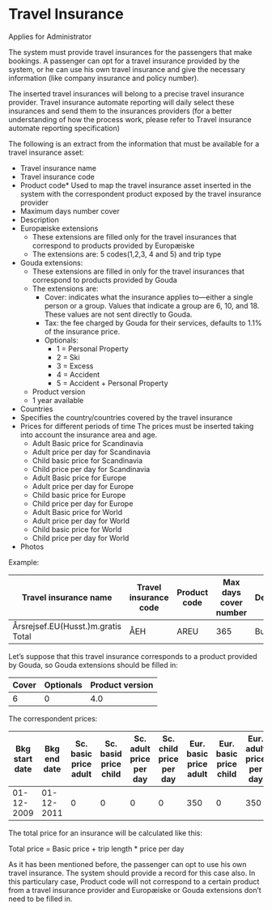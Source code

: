 # Travel Insurance

Applies for Administrator

The system must provide travel insurances for the passengers that make bookings. A passenger can opt for a travel insurance provided by the system, or he can use his own travel insurance and give the necessary information (like company insurance and policy number).

The inserted travel insurances will belong to a precise travel insurance provider. Travel insurance automate reporting will daily select these insurances and send them to the insurances providers (for a better understanding of how the process work, please refer to Travel insurance automate reporting specification)

The following is an extract from the information that must be available for a travel insurance asset:

* Travel insurance name
* Travel insurance code
* Product code\* Used to map the travel insurance asset inserted in the system with the correspondent product exposed by the travel insurance provider
* Maximum days number cover
* Description
* Europæiske extensions
  * These extensions are filled only for the travel insurances that correspond to products provided by Europæiske
  * The extensions are: 5 codes(1,2,3, 4 and 5) and trip type
* Gouda extensions:
  * These extensions are filled in only for the travel insurances that correspond to products provided by Gouda
  * The extensions are:
    * Cover: indicates what the insurance applies to—either a single person or a group. Values that indicate a group are 6, 10, and 18. These values are not sent directly to Gouda.
    * Tax: the fee charged by Gouda for their services, defaults to 1.1% of the insurance price.
    * Optionals:
      * 1 = Personal Property
      * 2 = Ski
      * 3 = Excess
      * 4 = Accident
      * 5 = Accident + Personal Property
  * Product version
  * 1 year available
* Countries
* Specifies the country/countries covered by the travel insurance
* Prices for different periods of time The prices must be inserted taking into account the insurance area and age.
  * Adult Basic price for Scandinavia
  * Adult price per day for Scandinavia
  * Child basic price for Scandinavia
  * Child price per day for Scandinavia
  * Adult Basic price for Europe
  * Adult price per day for Europe
  * Child basic price for Europe
  * Child price per day for Europe
  * Adult Basic price for World
  * Adult price per day for World
  * Child basic price for World
  * Child price per day for World
* Photos

Example:

| Travel insurance name               | Travel insurance code | Product code | Max days cover number | Description | Countries |
| ----------------------------------- | --------------------- | ------------ | --------------------- | ----------- | --------- |
| Årsrejsef.EU(Husst.)m.gratis  Total | ÅEH                   | AREU         | 365                   | Bulgary     | Kreta     |

Let’s suppose that this travel insurance corresponds to a product provided by Gouda, so Gouda extensions should be filled in:

| Cover | Optionals | Product version |
| ----- | --------- | --------------- |
| 6     | 0         | 4.0             |

The correspondent prices:

| Bkg start date | Bkg end date | Sc. basic price adult | Sc. basid price child | Sc. adult price per day | Sc. child price per day | Eur. basic price adult | Eur. basic price child | Eur. adult price per day | Eur. child price per day | W. basic price adult | W. basic price child | W. adult price per day | W. child price per day |
| -------------- | ------------ | --------------------- | --------------------- | ----------------------- | ----------------------- | ---------------------- | ---------------------- | ------------------------ | ------------------------ | -------------------- | -------------------- | ---------------------- | ---------------------- |
| 01-12-2009     | 01-12-2011   | 0                     | 0                     | 0                       | 0                       | 350                    | 0                      | 350                      | 0                        | 0                    | 0                    | 0                      | 0                      |

The total price for an insurance will be calculated like this:

Total price = Basic price + trip length \* price per day

As it has been mentioned before, the passenger can opt to use his own travel insurance. The system should provide a record for this case also. In this particulary case, Product code will not correspond to a certain product from a travel insurance provider and Europæiske or Gouda extensions don’t need to be filled in.

